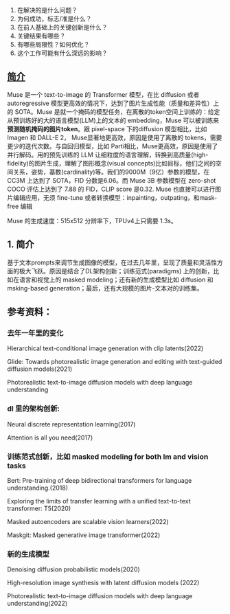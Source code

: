 1. 在解决的是什么问题？
2. 为何成功，标志/准是什么？
3. 在前人基础上的关键创新是什么？
4. 关键结果有哪些？
5. 有哪些局限性？如何优化？
6. 这个工作可能有什么深远的影响？

## [简介](https://muse-model.github.io/)
Muse 是一个 text-to-image 的 Transformer 模型，在比 diffusion 或者 autoregressive 模型更高效的情况下，达到了图片生成性能（质量和差异性）上的 SOTA。Muse 是就一个掩码的模型任务，在离散的token空间上训练的：给定从预训练好的大的语言模型(LLM)上的文本的 embedding，Muse 可以被训练来**预测随机掩码的图片token**。跟 pixel-space 下的diffusion 模型相比，比如 Imagen 和 DALL-E 2， Muse显著地更高效，原因是使用了离散的 tokens，需要更少的迭代次数。与自回归模型，比如 Parti相比，Muse更高效，原因是使用了并行解码。用的预先训练的 LLM 让细粒度的语言理解，转换到高质量(high-fidelity)的图片生成，理解了图形概念(visual concepts)比如目标，他们之间的空间关系，姿势，基数(cardinality)等。我们的9000M（9亿）参数的模型，在 CC3M 上达到了 SOTA，FID 分数是6.06。而 Muse 3B 参数模型在 zero-shot COCO 评估上达到了 7.88 的 FID，CLIP score 是0.32. Muse 也直接可以进行图片编辑应用，无须 fine-tune 或者转换模型：inpainting，outpating，和mask-free 编辑

Muse 的生成速度：515x512 分辨率下，TPUv4上只需要 1.3s。

## 1. 简介
基于文本prompts来调节生成图像的模型，在过去几年里，呈现了质量和灵活性方面的极大飞跃。原因是结合了DL架构创新；训练范式(paradigms) 上的创新，比如在语言和视觉上的 masked modeling；还有新的生成模型比如 diffusion 和 msking-based generation；最后，还有大规模的图片-文本对的训练集。

## 参考资料：

### 去年一年里的变化

Hierarchical text-conditional image generation with clip latents(2022)

Glide: Towards photorealistic image generation and editing with text-guided diffusion models(2021)

Photorealistic text-to-image diffusion models with deep language understanding

### dl 里的架构创新:
Neural discrete representation learning(2017)

Attention is all you need(2017)

### 训练范式创新，比如 masked modeling for both lm and vision tasks
Bert: Pre-training of deep bidirectional transformers for language understanding.(2018)

Exploring the limits of transfer learning with a unified text-to-text transformer: T5(2020)

Masked autoencoders are scalable vision learners(2022)

Maskgit: Masked generative image transformer(2022)

### 新的生成模型
Denoising diffusion probabilistic models(2020)

High-resolution image synthesis with latent diffusion models (2022)

Photorealistic text-to-image diffusion models with deep language understanding(2022)

